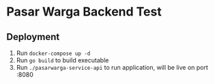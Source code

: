 # Pasar Warga Backend Test

## Deployment

1. Run ```docker-compose up -d```
2. Run ```go build``` to build executable
3. Run ```./pasarwarga-service-api``` to run application, will be live on port :8080